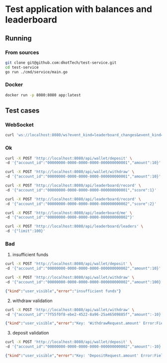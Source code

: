 # Test application with balances and leaderboard

## Running

### From sources

```bash
git clone git@github.com:dkotTech/test-service.git
cd test-service
go run ./cmd/service/main.go 
```

### Docker

```bash
docker run -p 8080:8080 app:latest
```

## Test cases

### WebSocket

```bash
curl 'ws://localhost:8080/ws?event_kind=leaderboard_changes&event_kind=withdraw&event_kind=deposit'
```

### Ok

```bash
curl -X POST 'http://localhost:8080/api/wallet/deposit' \
-d '{"account_id":"00000000-0000-0000-0000-000000000001","amount":10}'

curl -X POST 'http://localhost:8080/api/wallet/withdraw' \
-d '{"account_id":"00000000-0000-0000-0000-000000000001","amount":10}'
```

```bash
curl -X POST 'http://localhost:8080/api/leaderboard/record' \
-d '{"account_id":"00000000-0000-0000-0000-000000000001","score":1}'

curl -X POST 'http://localhost:8080/api/leaderboard/record' \
-d '{"account_id":"00000000-0000-0000-0000-000000000002","score":2}'

curl -X POST 'http://localhost:8080/api/leaderboard/me' \
-d '{"account_id":"00000000-0000-0000-0000-000000000002"}'

curl -X POST 'http://localhost:8080/api/leaderboard/leaders' \
-d '{"limit":100}' 
```

### Bad

1. insufficient funds
```bash
curl -X POST 'http://localhost:8080/api/wallet/deposit' \
-d '{"account_id":"00000000-0000-0000-0000-000000000002","amount":10}'

curl -X POST 'http://localhost:8080/api/wallet/withdraw' \
-d '{"account_id":"00000000-0000-0000-0000-000000000002","amount":100}'
```
```json
{"kind":"user_visible","error":"insufficient funds"}
```

2. withdraw validation
```bash
curl -X POST 'http://localhost:8080/api/wallet/withdraw' \
-d '{"account_id":"7f55f0f8-ebe2-4522-8a96-25a46509885f","amount":-10}'
```
```json
{"kind":"user_visible","error":"Key: 'WithdrawRequest.amount' Error:Field validation for 'amount' failed on the 'gt' tag"}
```

3. deposit validation
```bash
curl -X POST 'http://localhost:8080/api/wallet/deposit' \
-d '{"account_id":"00000000-0000-0000-0000-000000000002","amount":-10}'
```
```json
{"kind":"user_visible","error":"Key: 'DepositRequest.amount' Error:Field validation for 'amount' failed on the 'gt' tag"}
```
